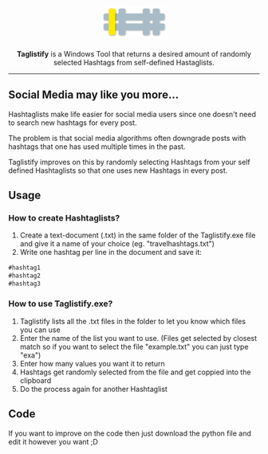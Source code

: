 <h1 align="center"><img src="taglistify.png" height="60px"></h1>
<p align="center"><b>Taglistify</b> is a Windows Tool that returns a desired amount of randomly selected Hashtags from self-defined Hastaglists.</p>

---

## Social Media may like you more...

Hashtaglists make life easier for social media users since one doesn't need to search new hashtags for every post.

The problem is that social media algorithms often downgrade posts with hashtags that one has used multiple times in the past.

Taglistify improves on this by randomly selecting Hashtags from your self defined Hashtaglists so that one uses new Hashtags in every post.

## Usage
### How to create Hashtaglists?
1. Create a text-document (.txt) in the same folder of the Taglistify.exe file and give it a name of your choice (eg. "travelhashtags.txt")
2. Write one hashtag per line in the document and save it:
```
#hashtag1
#hashtag2
#hashtag3
```
### How to use Taglistify.exe?
1. Taglistify lists all the .txt files in the folder to let you know which files you can use
2. Enter the name of the list you want to use. (Files get selected by closest match so if you want to select the file "example.txt" you can just type "exa")
3. Enter how many values you want it to return
4. Hashtags get randomly selected from the file and get coppied into the clipboard
5. Do the process again for another Hashtaglist

## Code
If you want to improve on the code then just download the python file and edit it however you want ;D
